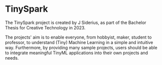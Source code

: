 <style> .md-footer__link--prev:not([hidden]) { display: none } </style>

# TinySpark

The TinySpark project is created by J Siderius, as part of the Bachelor Thesis for Creative Technology in 2023.

The projects' aim is to enable everyone, from hobbyist, maker, student to professor, to understand (Tiny) Machine Learning in a simple and intuitive way. Furthermore, by providing many sample projects, users should be able to integrate meaningful TinyML applications into their own projects and needs.